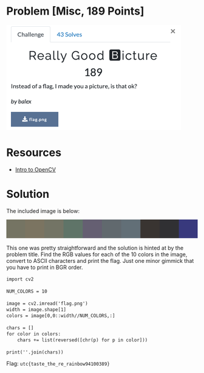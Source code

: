 # Problem [Misc, 189 Points]

![Really Good (B)icture](images/problem.png)

# Resources

- [Intro to OpenCV](https://opencv-python-tutroals.readthedocs.io/en/latest/py_tutorials/py_gui/py_image_display/py_image_display.html)

# Solution

The included image is below:

![flag.png](images/flag.png)

This one was pretty straightforward and the solution is hinted at by the problem title. Find the RGB values for each of the 10 colors in the image, convert to ASCII characters and print the flag. Just one minor gimmick that you have to print in BGR order.

```
import cv2

NUM_COLORS = 10

image = cv2.imread('flag.png')
width = image.shape[1]
colors = image[0,0::width//NUM_COLORS,:]

chars = []
for color in colors:
	chars += list(reversed([chr(p) for p in color]))

print(''.join(chars))
```

Flag: `utc{taste_the_re_rainbow94100389}`
